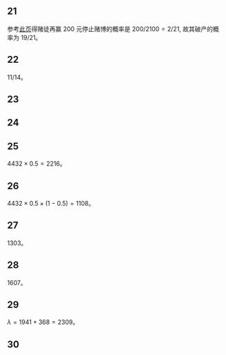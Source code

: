 ## 21

参考[此页](https://www.vartang.com/2013/04/gambler-ruin/)得赌徒再赢 200 元停止赌博的概率是 $200/2100 = 2/21$, 故其破产的概率为 $19/21$。

## 22

$11/14$。

## 23

## 24

## 25

$4432 \times 0.5 = 2216$。

## 26

$4432 \times 0.5 \times (1-0.5) = 1108$。

## 27

1303。

## 28

1607。

## 29

$\lambda = 1941 + 368 = 2309$。

## 30

